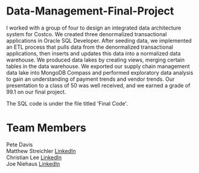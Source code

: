 # Data-Management-Final-Project

I worked with a group of four to design an integrated data architecture system for Costco. We created three denormalized transactional applications in Oracle SQL Developer. After seeding data, we implemented an ETL process that pulls data from the denormalized transactional applications, then inserts and updates this data into a normalized data warehouse. We produced data lakes by creating views, merging certain tables in the data warehouse. We exported our supply chain management data lake into MongoDB Compass and performed exploratory data analysis to gain an understanding of payment trends and vendor trends. Our presentation to a class of 50 was well received, and we earned a grade of 99.1 on our final project. 

The SQL code is under the file titled 'Final Code'.

# Team Members
Pete Davis\
Matthew Streichler [LinkedIn](https://www.linkedin.com/in/matthew-streichler/) \
Christian Lee [LinkedIn](https://www.linkedin.com/in/christiannlee/)\
Joe Niehaus [LinkedIn](https://www.linkedin.com/in/josephniehaus/)
